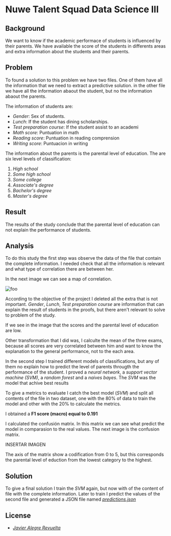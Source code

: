 # Nuwe Talent Squad Data Science III
## Background
We want to know if the academic performace of students is influenced by their parents. We have available the score of the students in differents areas and extra information about the students and their parents.

## Problem
To  found a solution to this problem we have two files. One of them have all the information that we need to extract a predictive solution. in the other file we have all the information abaout the student, but no the information abaout the parents.

The information of students are:
- *Gender*: Sex of students.
- *Lunch*: If the student has dining scholarships.
- *Test preparation course*: If the student assist to an academi
- *Math score*: Puntuation in math
- *Reading score*: Puntuation in reading comprension
- *Writing score*: Puntuacion in writing

The information about the parents is the parental level of education. The are six level levels of classification:
1. *High school*
2. *Some high school*
3. *Some college*
4. *Associate's degree*
5. *Bachelor's degree*
6. *Master's degree*

## Result
The results of the study conclude that the parental level of education can not explain the performance of students.

## Analysis
To do this study the first step was observe the data of the file that contain the complete information. I needed check that all the information is relevant and what type of correlation there are between her.

In the next image we can see a map of correlation.

![foo](/url "https://github.com/Javier-21/Nuwe-Talent-Squad-Data-Science-III/blob/master/rsc/correlation.png")

According to the objective of the project I deleted all the extra that is not important.
*Gender*, *Lunch*, *Test preparation course* are information that can explain the result of students in the proofs, but there aren't relevant to solve to problem of the study.

If we see in the image that the scores and the parental level of education are low.

Other transformation that I did was, I calculte the mean of the three exams, because all scores are very correlated between him and want to know the explanation to the general performance, not to the each area.

In the second step I trained different models of classifications, but any of them no explain how to predict the level of parents througth the performance of the student.
I proved a *neural network*, a *support vector machine (SVM)*, a *random forest* and a *naives bayes*. The *SVM* was the model that achive best results

To give a metrics to evaluate I catch the best model (*SVM*) and split all contents of the file in two dataset, one with the 80% of data to train the model and other with the 20% to calculate the metrics.

I obtained a **F1 score (macro) equal to 0.191**

I calculated the confusión matrix. In this matrix we can see what predict the model in comparasion to the real values.
The next image is the confusion matrix.

INSERTAR IMAGEN

The axis of the matrix show a codification from 0 to 5, but this corresponds the parental level of eduction from the lowest category to the highest.

## Solution
To give a final solution I train the *SVM* again, but now with of the content of file with the complete information. Later to train I predict the values of the second file and generated a JSON file named [*predictions.json*](https://github.com/Javier-21/Nuwe-Talent-Squad-Data-Science-III/blob/master/src/predictions.json)

## License
- [*Javier Alegre Revuelta*](https://github.com/Javier-21)
